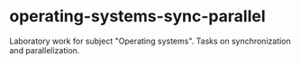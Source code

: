 # operating-systems-sync-parallel
Laboratory work for subject "Operating systems". Tasks on synchronization and parallelization.
